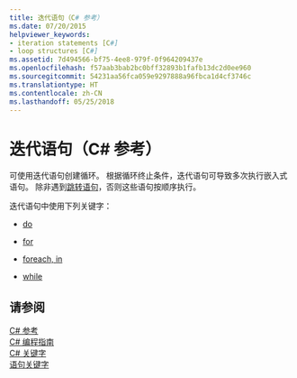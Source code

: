 ```yaml
---
title: 迭代语句（C# 参考）
ms.date: 07/20/2015
helpviewer_keywords:
- iteration statements [C#]
- loop structures [C#]
ms.assetid: 7d494566-bf75-4ee8-979f-0f964209437e
ms.openlocfilehash: f57aab3bab2bc0bff32893b1fafb13dc2d0ee960
ms.sourcegitcommit: 54231aa56fca059e9297888a96fbca1d4cf3746c
ms.translationtype: HT
ms.contentlocale: zh-CN
ms.lasthandoff: 05/25/2018
---
```

# <a name="iteration-statements-c-reference"></a>迭代语句（C# 参考）

可使用迭代语句创建循环。 根据循环终止条件，迭代语句可导致多次执行嵌入式语句。 除非遇到[跳转语句](../../../csharp/language-reference/keywords/jump-statements.md)，否则这些语句按顺序执行。

迭代语句中使用下列关键字：

- [do](do.md)

- [for](for.md)

- [foreach, in](foreach-in.md)

- [while](while.md)

## <a name="see-also"></a>请参阅
 [C# 参考](../index.md)  
 [C# 编程指南](../../programming-guide/index.md)  
 [C# 关键字](index.md)  
 [语句关键字](statement-keywords.md)
